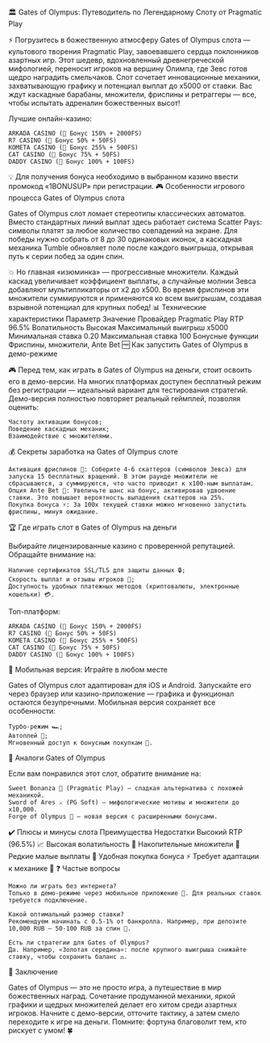 🏛️ Gates of Olympus: Путеводитель по Легендарному Слоту от Pragmatic Play

⚡️ Погрузитесь в божественную атмосферу Gates of Olympus слота — культового творения Pragmatic Play, завоевавшего сердца поклонников азартных игр. Этот шедевр, вдохновленный древнегреческой мифологией, переносит игроков на вершину Олимпа, где Зевс готов щедро наградить смельчаков. Слот сочетает инновационные механики, захватывающую графику и потенциал выплат до x5000 от ставки. Вас ждут каскадные барабаны, множители, фриспины и ретраггеры — все, чтобы испытать адреналин божественных высот!

Лучшие онлайн-казино:

    ARKADA CASINO (🎁 Бонус 150% + 2000FS)
    R7 CASINO (🎁 Бонус 50% + 50FS)
    KOMETA CASINO (🎁 Бонус 255% + 500FS)
    CAT CASINO (🎁 Бонус 75% + 50FS)
    DADDY CASINO (🎁 Бонус 100% + 100FS)

💡 Для получения бонуса необходимо в выбранном казино ввести промокод «1BONUSUP» при регистрации.
🎮 Особенности игрового процесса Gates of Olympus слота

Gates of Olympus слот ломает стереотипы классических автоматов. Вместо стандартных линий выплат здесь работает система Scatter Pays: символы платят за любое количество совпадений на экране. Для победы нужно собрать от 8 до 30 одинаковых иконок, а каскадная механика Tumble обновляет поле после каждого выигрыша, открывая путь к серии побед за один спин.

💥 Но главная «изюминка» — прогрессивные множители. Каждый каскад увеличивает коэффициент выплаты, а случайные молнии Зевса добавляют мультипликаторы от x2 до x500. Во время фриспинов эти множители суммируются и применяются ко всем выигрышам, создавая взрывной потенциал для крупных побед!
📊 Технические характеристики
Параметр 	Значение
Провайдер 	Pragmatic Play
RTP 	96.5%
Волатильность 	Высокая
Максимальный выигрыш 	x5000
Минимальная ставка 	0.20
Максимальная ставка 	100
Бонусные функции 	Фриспины, множители, Ante Bet
🆓 Как запустить Gates of Olympus в демо-режиме

🎮 Перед тем, как играть в Gates of Olympus на деньги, стоит освоить его в демо-версии. На многих платформах доступен бесплатный режим без регистрации — идеальный вариант для тестирования стратегий. Демо-версия полностью повторяет реальный геймплей, позволяя оценить:

    Частоту активации бонусов;
    Поведение каскадных механик;
    Взаимодействие с множителями. 

💰 Секреты заработка на Gates of Olympus слоте

    Активация фриспинов 🎁: Соберите 4-6 скаттеров (символов Зевса) для запуска 15 бесплатных вращений. В этом раунде множители не сбрасываются, а суммируются, что часто приводит к х100-ным выплатам.
    Опция Ante Bet 🔄: Увеличьте шанс на бонус, активировав удвоение ставки. Это повышает вероятность выпадения скаттеров на 25%.
    Покупка бонуса ⚡️: За 100x текущей ставки можно мгновенно запустить фриспины, минуя ожидание. 

🏆 Где играть слот в Gates of Olympus на деньги

Выбирайте лицензированные казино с проверенной репутацией. Обращайте внимание на:

    Наличие сертификатов SSL/TLS для защиты данных 🔒;
    Скорость выплат и отзывы игроков 📢;
    Доступность удобных платежных методов (криптовалюты, электронные кошельки) 💳. 

Топ-платформ:

    ARKADA CASINO (🎁 Бонус 150% + 2000FS)
    R7 CASINO (🎁 Бонус 50% + 50FS)
    KOMETA CASINO (🎁 Бонус 255% + 500FS)
    CAT CASINO (🎁 Бонус 75% + 50FS)
    DADDY CASINO (🎁 Бонус 100% + 100FS)

📱 Мобильная версия: Играйте в любом месте

Gates of Olympus слот адаптирован для iOS и Android. Запускайте его через браузер или казино-приложение — графика и функционал остаются безупречными. Мобильная версия сохраняет все особенности:

    Турбо-режим 🏎️;
    Автоплей 🔄;
    Мгновенный доступ к бонусным покупкам 🎁. 

🎰 Аналоги Gates of Olympus

Если вам понравился этот слот, обратите внимание на:

    Sweet Bonanza 🍭 (Pragmatic Play) — сладкая альтернатива с похожей механикой.
    Sword of Ares ⚔️ (PG Soft) — мифологические мотивы и множители до x10,000.
    Forge of Olympus 🔨 — новая версия с расширенными бонусами. 

✔️ Плюсы и минусы слота
Преимущества 	Недостатки
Высокий RTP (96.5%) 📈 	Высокая волатильность 🎢
Накопительные множители 💎 	Редкие малые выплаты 🐌
Удобная покупка бонуса ⚡️ 	Требует адаптации к механике 🧠
❓ Частые вопросы

    Можно ли играть без интернета?
    Только в демо-режиме через мобильное приложение 📲. Для реальных ставок требуется подключение.

    Какой оптимальный размер ставки?
    Рекомендуем начинать с 0.5-1% от банкролла. Например, при депозите 10,000 RUB — 50-100 RUB за спин 💸.

    Есть ли стратегии для Gates of Olympus?
    Да. Например, «Золотая середина»: после крупного выигрыша снижайте ставку, чтобы сохранить баланс ⚖️. 

🏁 Заключение

Gates of Olympus — это не просто игра, а путешествие в мир божественных наград. Сочетание продуманной механики, яркой графики и щедрых множителей делает его хитом среди азартных игроков. Начните с демо-версии, отточите тактику, а затем смело переходите к игре на деньги. Помните: фортуна благоволит тем, кто рискует с умом! 🍀 
